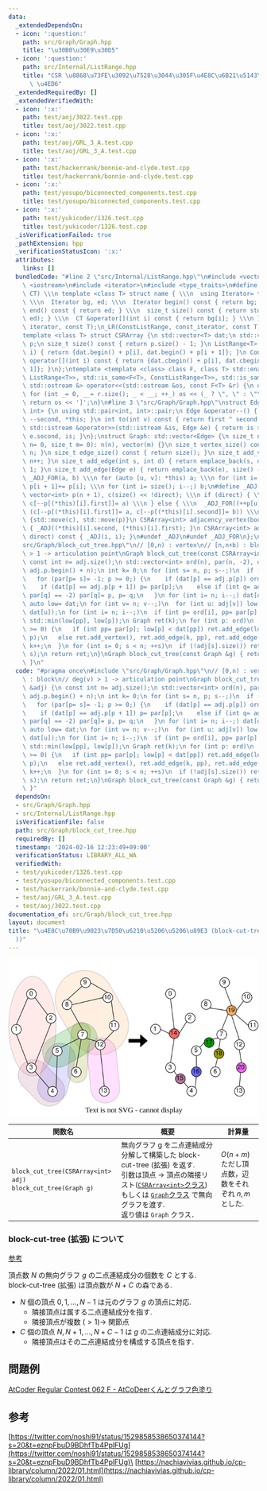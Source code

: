 ```yaml
---
data:
  _extendedDependsOn:
  - icon: ':question:'
    path: src/Graph/Graph.hpp
    title: "\u30B0\u30E9\u30D5"
  - icon: ':question:'
    path: src/Internal/ListRange.hpp
    title: "CSR \u8868\u73FE\u3092\u7528\u3044\u305F\u4E8C\u6B21\u5143\u914D\u5217\
      \ \u4ED6"
  _extendedRequiredBy: []
  _extendedVerifiedWith:
  - icon: ':x:'
    path: test/aoj/3022.test.cpp
    title: test/aoj/3022.test.cpp
  - icon: ':x:'
    path: test/aoj/GRL_3_A.test.cpp
    title: test/aoj/GRL_3_A.test.cpp
  - icon: ':x:'
    path: test/hackerrank/bonnie-and-clyde.test.cpp
    title: test/hackerrank/bonnie-and-clyde.test.cpp
  - icon: ':x:'
    path: test/yosupo/biconnected_components.test.cpp
    title: test/yosupo/biconnected_components.test.cpp
  - icon: ':x:'
    path: test/yukicoder/1326.test.cpp
    title: test/yukicoder/1326.test.cpp
  _isVerificationFailed: true
  _pathExtension: hpp
  _verificationStatusIcon: ':x:'
  attributes:
    links: []
  bundledCode: "#line 2 \"src/Internal/ListRange.hpp\"\n#include <vector>\n#include\
    \ <iostream>\n#include <iterator>\n#include <type_traits>\n#define _LR(name, IT,\
    \ CT) \\\n template <class T> struct name { \\\n  using Iterator= typename std::vector<T>::IT;\
    \ \\\n  Iterator bg, ed; \\\n  Iterator begin() const { return bg; } \\\n  Iterator\
    \ end() const { return ed; } \\\n  size_t size() const { return std::distance(bg,\
    \ ed); } \\\n  CT &operator[](int i) const { return bg[i]; } \\\n }\n_LR(ListRange,\
    \ iterator, const T);\n_LR(ConstListRange, const_iterator, const T);\n#undef _LR\n\
    template <class T> struct CSRArray {\n std::vector<T> dat;\n std::vector<int>\
    \ p;\n size_t size() const { return p.size() - 1; }\n ListRange<T> operator[](int\
    \ i) { return {dat.begin() + p[i], dat.begin() + p[i + 1]}; }\n ConstListRange<T>\
    \ operator[](int i) const { return {dat.cbegin() + p[i], dat.cbegin() + p[i +\
    \ 1]}; }\n};\ntemplate <template <class> class F, class T> std::enable_if_t<std::disjunction_v<std::is_same<F<T>,\
    \ ListRange<T>>, std::is_same<F<T>, ConstListRange<T>>, std::is_same<F<T>, CSRArray<T>>>,\
    \ std::ostream &> operator<<(std::ostream &os, const F<T> &r) {\n os << '[';\n\
    \ for (int _= 0, __= r.size(); _ < __; ++_) os << (_ ? \", \" : \"\") << r[_];\n\
    \ return os << ']';\n}\n#line 3 \"src/Graph/Graph.hpp\"\nstruct Edge: std::pair<int,\
    \ int> {\n using std::pair<int, int>::pair;\n Edge &operator--() { return --first,\
    \ --second, *this; }\n int to(int v) const { return first ^ second ^ v; }\n friend\
    \ std::istream &operator>>(std::istream &is, Edge &e) { return is >> e.first >>\
    \ e.second, is; }\n};\nstruct Graph: std::vector<Edge> {\n size_t n;\n Graph(size_t\
    \ n= 0, size_t m= 0): n(n), vector(m) {}\n size_t vertex_size() const { return\
    \ n; }\n size_t edge_size() const { return size(); }\n size_t add_vertex() { return\
    \ n++; }\n size_t add_edge(int s, int d) { return emplace_back(s, d), size() -\
    \ 1; }\n size_t add_edge(Edge e) { return emplace_back(e), size() - 1; }\n#define\
    \ _ADJ_FOR(a, b) \\\n for (auto [u, v]: *this) a; \\\n for (int i= 0; i < n; ++i)\
    \ p[i + 1]+= p[i]; \\\n for (int i= size(); i--;) b;\n#define _ADJ(a, b) \\\n\
    \ vector<int> p(n + 1), c(size() << !direct); \\\n if (direct) { \\\n  _ADJ_FOR(++p[u],\
    \ c[--p[(*this)[i].first]]= a) \\\n } else { \\\n  _ADJ_FOR((++p[u], ++p[v]),\
    \ (c[--p[(*this)[i].first]]= a, c[--p[(*this)[i].second]]= b)) \\\n } \\\n return\
    \ {std::move(c), std::move(p)}\n CSRArray<int> adjacency_vertex(bool direct) const\
    \ { _ADJ((*this)[i].second, (*this)[i].first); }\n CSRArray<int> adjacency_edge(bool\
    \ direct) const { _ADJ(i, i); }\n#undef _ADJ\n#undef _ADJ_FOR\n};\n#line 3 \"\
    src/Graph/block_cut_tree.hpp\"\n// [0,n) : vertex\n// [n,n+b) : block\n// deg(v)\
    \ > 1 -> articulation point\nGraph block_cut_tree(const CSRArray<int> &adj) {\n\
    \ const int n= adj.size();\n std::vector<int> ord(n), par(n, -2), dat(adj.p.begin(),\
    \ adj.p.begin() + n);\n int k= 0;\n for (int s= n, p; s--;)\n  if (par[s] == -2)\n\
    \   for (par[p= s]= -1; p >= 0;) {\n    if (dat[p] == adj.p[p]) ord[k++]= p;\n\
    \    if (dat[p] == adj.p[p + 1]) p= par[p];\n    else if (int q= adj.dat[dat[p]++];\
    \ par[q] == -2) par[q]= p, p= q;\n   }\n for (int i= n; i--;) dat[ord[i]]= i;\n\
    \ auto low= dat;\n for (int v= n; v--;)\n  for (int u: adj[v]) low[v]= std::min(low[v],\
    \ dat[u]);\n for (int i= n; i--;)\n  if (int p= ord[i], pp= par[p]; pp >= 0) low[pp]=\
    \ std::min(low[pp], low[p]);\n Graph ret(k);\n for (int p: ord)\n  if (par[p]\
    \ >= 0) {\n   if (int pp= par[p]; low[p] < dat[pp]) ret.add_edge(low[p]= low[pp],\
    \ p);\n   else ret.add_vertex(), ret.add_edge(k, pp), ret.add_edge(k, p), low[p]=\
    \ k++;\n  }\n for (int s= 0; s < n; ++s)\n  if (!adj[s].size()) ret.add_edge(ret.add_vertex(),\
    \ s);\n return ret;\n}\nGraph block_cut_tree(const Graph &g) { return block_cut_tree(g.adjacency_vertex(0));\
    \ }\n"
  code: "#pragma once\n#include \"src/Graph/Graph.hpp\"\n// [0,n) : vertex\n// [n,n+b)\
    \ : block\n// deg(v) > 1 -> articulation point\nGraph block_cut_tree(const CSRArray<int>\
    \ &adj) {\n const int n= adj.size();\n std::vector<int> ord(n), par(n, -2), dat(adj.p.begin(),\
    \ adj.p.begin() + n);\n int k= 0;\n for (int s= n, p; s--;)\n  if (par[s] == -2)\n\
    \   for (par[p= s]= -1; p >= 0;) {\n    if (dat[p] == adj.p[p]) ord[k++]= p;\n\
    \    if (dat[p] == adj.p[p + 1]) p= par[p];\n    else if (int q= adj.dat[dat[p]++];\
    \ par[q] == -2) par[q]= p, p= q;\n   }\n for (int i= n; i--;) dat[ord[i]]= i;\n\
    \ auto low= dat;\n for (int v= n; v--;)\n  for (int u: adj[v]) low[v]= std::min(low[v],\
    \ dat[u]);\n for (int i= n; i--;)\n  if (int p= ord[i], pp= par[p]; pp >= 0) low[pp]=\
    \ std::min(low[pp], low[p]);\n Graph ret(k);\n for (int p: ord)\n  if (par[p]\
    \ >= 0) {\n   if (int pp= par[p]; low[p] < dat[pp]) ret.add_edge(low[p]= low[pp],\
    \ p);\n   else ret.add_vertex(), ret.add_edge(k, pp), ret.add_edge(k, p), low[p]=\
    \ k++;\n  }\n for (int s= 0; s < n; ++s)\n  if (!adj[s].size()) ret.add_edge(ret.add_vertex(),\
    \ s);\n return ret;\n}\nGraph block_cut_tree(const Graph &g) { return block_cut_tree(g.adjacency_vertex(0));\
    \ }"
  dependsOn:
  - src/Graph/Graph.hpp
  - src/Internal/ListRange.hpp
  isVerificationFile: false
  path: src/Graph/block_cut_tree.hpp
  requiredBy: []
  timestamp: '2024-02-16 12:23:49+09:00'
  verificationStatus: LIBRARY_ALL_WA
  verifiedWith:
  - test/yukicoder/1326.test.cpp
  - test/yosupo/biconnected_components.test.cpp
  - test/hackerrank/bonnie-and-clyde.test.cpp
  - test/aoj/GRL_3_A.test.cpp
  - test/aoj/3022.test.cpp
documentation_of: src/Graph/block_cut_tree.hpp
layout: document
title: "\u4E8C\u70B9\u9023\u7D50\u6210\u5206\u5206\u89E3 (block-cut-tree (\u62E1\u5F35\
  ))"
---
```

![bct.svg](https://github.com/hashiryo/Library/blob/master/img/bct.drawio.svg?raw=true)

|関数名|概要|計算量|
|---|---|---|
|`block_cut_tree(CSRArray<int> adj)` <br> `block_cut_tree(Graph g)` |無向グラフ g を二点連結成分分解して構築した block-cut-tree (拡張) を返す. <br> 引数は頂点 → 頂点の隣接リスト([`CSRArray<int>`クラス](../Internal/ListRange.hpp)) もしくは [`Graph`クラス](Graph.hpp) で無向グラフを渡す.　<br> 返り値は `Graph` クラス．|$O(n+m)$ <br> ただし頂点数，辺数をそれぞれ $n,m$ とした.|


### block-cut-tree (拡張) について
[参考](https://twitter.com/noshi91/status/1529858538650374144?s=20&t=eznpFbuD9BDhfTb4PplFUg)

頂点数 $N$ の無向グラフ $g$ の二点連結成分の個数を $C$ とする.\
block-cut-tree (拡張) は頂点数が $N+C$ の森である. 
- $N$ 個の頂点 $0,1,\dots,N-1$ は元のグラフ $g$ の頂点に対応.
  - 隣接頂点は属する二点連結成分を指す.
  - 隣接頂点が複数  $(>1)\rightarrow$ 関節点
- $C$ 個の頂点 $N,N+1,\dots,N+C-1$ は $g$ の二点連結成分に対応.
  - 隣接頂点はその二点連結成分を構成する頂点を指す.

## 問題例
[AtCoder Regular Contest 062 F - AtCoDeerくんとグラフ色塗り](https://atcoder.jp/contests/arc062/tasks/arc062_d)
## 参考
[https://twitter.com/noshi91/status/1529858538650374144?s=20&t=eznpFbuD9BDhfTb4PplFUg](https://twitter.com/noshi91/status/1529858538650374144?s=20&t=eznpFbuD9BDhfTb4PplFUg)\
[https://nachiavivias.github.io/cp-library/column/2022/01.html](https://nachiavivias.github.io/cp-library/column/2022/01.html)